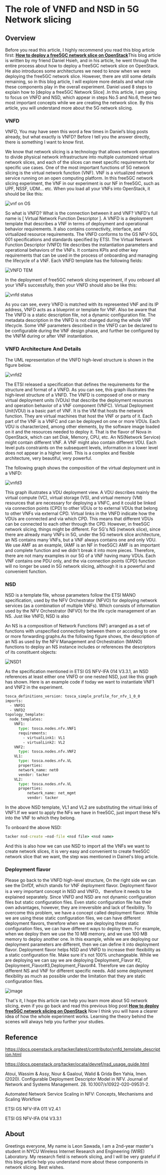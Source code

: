 # The role of VNFD and NSD in 5G Network slicing




## Overview

Before you read this article, I highly recommend you read this blog article first:  [**How to deploy a free5GC network slice on OpenStack**](https://free5gc.org/blog/network_slice/)This blog article is written by my friend Daniel Hsieh, and in his article, he went through the entire process about how to deploy a free5GC network slice on OpenStack. He also introduces some architectures we need to know when we were deploying the free5GC network slice. However, there are still some details remaining, so in this blog article, I will explore more details and what role these components play in the overall experiment. Daniel used 8 steps to explain how to [deploy a free5GC Network Slice] .In this article, I am going to focus on VNFD and NSD, which appear in steps No.5 and No.6, these two most important concepts while we are creating the network slice. By this article, you will understand more about the 5G network slicing. 

### VNFD 

VNFD, You may have seen this word a few times in Daniel’s blog posts already, but what exactly is VNFD? Before I tell you the answer directly, there is something I want to know first.


We know that network slicing is a technology that allows network operators to divide physical network infrastructure into multiple customized virtual network slices, and each of the slices can meet specific requirements for specific use cases.  One of the most important functions of 5G network slicing is the virtual network function (VNF). VNF is a virtualized network service running on an open computing platform. In this free5GC network slicing experiment, the VNF in our experiment is our NF in free5GC, such as UPF, NSSF, UDM... etc. When you load all your VNFs into OpenStack, it should be like this:

![vnf on OS](https://github.com/Leon777-coder/blog/assets/69491904/c36da1be-d22a-4f3a-8af1-69117fc5f04c)




So what is VNFD? What is the connection between it and VNF? VNFD's full name is [ Virtual Network Function Descriptor ]. A VNFD is a deployment template that describes a VNF in terms of deployment and operational behavior requirements. It also contains connectivity, interface, and virtualized resource requirements. The VNFD conforms to the GS NFV-SOL 001 specifications and standards specified by ETSI. The Virtual Network Function Descriptor (VNFD) file describes the instantiation parameters and operational behaviors of the VNFs. It contains KPIs and other key requirements that can be used in the process of onboarding and managing the lifecycle of a VNF. Each VNFD template has the following fields:

![VNFD TEM](https://github.com/Leon777-coder/blog/assets/69491904/ed32de18-b516-4921-bc36-43f291171230)



In the deployment of free5GC network slicing experiment, if you onboard all your VNFs successfully, then your VNFD should also be like this:



![vnfd status](https://github.com/Leon777-coder/blog/assets/69491904/bf330243-a439-4aa3-81ac-893e2e122b2e)



As you can see, every VNFD is matched with its represented VNF and its IP address, VNFD acts as a blueprint or template for VNF. Also be aware that The VNFD is a static description file, not a dynamic configuration file. The metadata description in the VNFD is not changed during the whole VNF lifecycle. Some VNF parameters described in the VNFD can be declared to be configurable during the VNF design phase, and further be configured by the VNFM during or after VNF instantiation. 



### VNFD Architecture And Details

The UML representation of the VNFD high-level structure is shown in the figure below.


![vnfd2](https://github.com/Leon777-coder/blog/assets/69491904/cb5a209f-692e-4ae8-9693-fb0622be6901)



The ETSI released a specification that defines the requirements for the structure and format of a VNFD. As you can see, this graph illustrates the high‐level structure of a VNFD. The VNFD is composed of one or many virtual deployment units (VDUs) that describe the deployment resources and operation behavior of a VNF component (VNFC). Virtual Deployment Unit(VDU) is a basic part of VNF. It is the VM that hosts the network function. They are virtual machines that host the VNF or parts of it. Each part of the VNF is a VNFC and can be deployed on one or more VDUs. Each VDU is characterized, among other elements, by the software image loaded on it and the resources needed to deploy it. That is the flavor of Nova in OpenStack, which can set Disk, Memory, CPU, etc. An NS(Network Service) might contain different VNF. A VNF might also contain different VDU. Each level puts constraints on the subsequent levels, information in a lower level does not appear in a higher level. This is a complex and flexible architecture, very beautiful, very powerful. 


The following graph shows the composition of the virtual deployment unit in a VNFD: 


![vnfd3](https://github.com/Leon777-coder/blog/assets/69491904/6f38157c-93d0-4a7e-8253-92c5676dcd14)


This graph illustrates a VDU deployment view. A VDU describes mainly the virtual compute (VC), virtual storage (VS), and virtual memory (VM) resources that are necessary for deploying a VNFC, and it could be linked via connection points (CPD) to other VDUs or to external VDUs that belong to other VNFs via external CPD. Virtual links in the VNFD indicate how the VDUs are connected and via which CPD. This means that different VDUs can be connected to each other through the CPD. However, in free5GC network slicing, things might be different. For 5G's NS (network slice), since there are already many VNFs in 5G, under the 5G network slice architecture, an NS contains many VNFs, but a VNF always contains one and only VDU. We use AMF as an example, (AMF is an NF in free5GC) AMF is an important and complete function and we didn't break it into more pieces. Therefore, there are not many examples in our 5G of a VNF having many VDUs. Each VNF contains one PDU only, and the via connection points (CPD) function will no longer be used in 5G network slicing, although it is a powerful and convenient function.









### NSD

NSD is a template file, whose parameters follow the ETSI MANO specification, used by the NFV Orchestrator (NFVO) for deploying network services (as a combination of multiple VNFs). Which consists of information used by the NFV Orchestrator (NFVO) for the life cycle management of an NS. Just like VNFD, NSD is also 

An NS is a composition of Network Functions (NF) arranged as a set of functions with unspecified connectivity between them or according to one or more forwarding graphs.As the following figure shows, the description of an NS as used by the NFV Management and Orchestration (MANO) functions to deploy an NS instance includes or references the descriptors of its constituent objects:

![NSD1](https://github.com/Leon777-coder/blog/assets/69491904/5ce26407-fd11-4e58-b2b6-dc0f9c1fd31f)

As the specification mentioned in ETSI GS NFV-IFA 014 V3.3.1, an NSD references at least either one VNFD or one nested NSD, just like this graph has shown. Here is an example code if today we want to instantiate VNF1 and VNF2 in the experiment.  


```bat
tosca_definitions_version: tosca_simple_profile_for_nfv_1_0_0
imports:
  - VNFD1
  - VNFD2
topology_template:
  node_templates:
    VNF1:
      type: tosca.nodes.nfv.VNF1
      requirements:
        - virtualLink1: VL1
        - virtualLink2: VL2
    VNF2:
      type: tosca.nodes.nfv.VNF2
    VL1:
      type: tosca.nodes.nfv.VL
      properties:
      network_name: net0
      vendor: tacker
    VL2:
      type: tosca.nodes.nfv.VL
      properties:
          network_name: net_mgmt
          vendor: tacker
```

In the above NSD template, VL1 and VL2 are substituting the virtual links of VNF1.If we want to apply the NFs we have in free5GC, just import these NFs into the VNF to which they belong. 

To onboard the above NSD:


```bat
tacker nsd-create –nsd-file <nsd file> <nsd name>
```


And this is also how we can use NSD to import all the VNFs we want to create network slices, it is very easy and convenient to create free5GC network slice that we want, the step was mentioned in Dainel's blog article. 



### Deployment flavor

Please go back to the VNFD high-level structure, On the right side we can see the DnfDf, which stands for VNF deployment flavor. Deployment flavor is a very important concept in NSD and VNFD， therefore it needs to be explained separately. Since VNFD and NSD are not dynamic configuration files but static configuration files. Even static configuration file has their own advantages, however, they are irreversible and lack of flexibility. To overcome this problem, we have a concept called deployment flavor. While we are using these static configuration files, we can have different deployment flavors, therefore when we are deploying these static configuration files, we can have different ways to deploy them. For example, when we deploy them we use the 10 MB memory,  and we use 100 MB memory to deploy another one. In this example, while we are deploying our deployment parameters are different, then we can define it into deployment flavor. Deployment flavor helps NSD and VNFD to increase their flexibility as a static configuration file. Make sure it's not 100% unchangeable. While we are deploying we can say we are deploying Deployment_Flavor
#2, Deployment_Flavor#3,Deployment_Flavor#4. Therefore we can deploy different NS and VNF for different specific needs. Add some deployment flexibility as much as possible under the limitation that they are static configuration files.

![image](https://github.com/Leon777-coder/blog/assets/69491904/ca4800c4-0248-4868-8eb1-20a4ab580730)








That's it, I hope this article can help you learn more about 5G network slicing, even if you go back and read this previous blog post [**How ​​to deploy free5GC network slicing on OpenStack**](https://free5gc.org/blog/network_slice/) Now I think you will have a clearer idea of ​​how the whole experiment works. Learning the theory behind the scenes will always help you further your studies.





## Reference
https://docs.openstack.org/tacker/latest/contributor/vnfd_template_description.html

https://docs.openstack.org/tacker/ocata/devref/nsd_usage_guide.html

Atoui, Wassim & Assy, Nour & Gaaloul, Walid & Grida Ben Yahia, Imen. (2020). Configurable Deployment Descriptor Model in NFV. Journal of Network and Systems Management. 28. 10.1007/s10922-020-09531-2. 

Automated Network Service Scaling in NFV: Concepts, Mechanisms and Scaling Workflow

ETSI GS NFV-IFA 011 V2.4.1

ETSI GS NFV-IFA 014 V3.3.1

## About
Greetings everyone, My name is Leon Sawada, I am a 2nd-year master's student in NYCU Wireless Internet Research and Engineering (WIRE) Laboratory. My research field is network slicing, and I will be very grateful if this blog article help you understand more about these components in network slicing. Best wishes.
